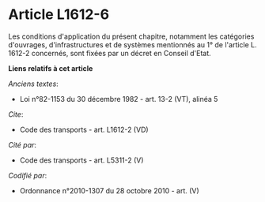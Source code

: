 # Article L1612-6

Les conditions d'application du présent chapitre, notamment les catégories d'ouvrages, d'infrastructures et de systèmes
mentionnés au 1° de l'article L. 1612-2 concernés, sont fixées par un décret en Conseil d'Etat.

**Liens relatifs à cet article**

_Anciens textes_:

  - Loi n°82-1153 du 30 décembre 1982 - art. 13-2 (VT), alinéa 5

_Cite_:

  - Code des transports - art. L1612-2 (VD)

_Cité par_:

  - Code des transports - art. L5311-2 (V)

_Codifié par_:

  - Ordonnance n°2010-1307 du 28 octobre 2010 - art. (V)

